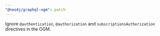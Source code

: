 ```yaml
---
"@neo4j/graphql-ogm": patch
---
```


Ignore `@authentication`, `@authorization` and `subscriptionsAuthorization` directives in the OGM.
